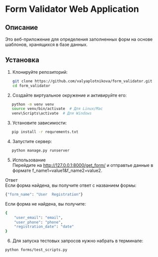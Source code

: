 # Form Validator Web Application

## Описание
Это веб-приложение для определения заполненных форм на основе шаблонов, хранящихся в базе данных.

## Установка

1. Клонируйте репозиторий:
   ```bash
   git clone https://github.com/valyaplotnikova/form_validator.git
   cd form_validator
   ```

2. Создайте виртуальное окружение и активируйте его:
```bash
   python -m venv venv
   source venv/bin/activate  # Для Linux/Mac
   venv\Scripts\activate  # Для Windows 
   ```
3. Установите зависимости:
```bash
   pip install -r requrements.txt
   ```
4. Запустите сервер:
```bash
   python manage.py runserver
   ```
5. Использование   
Перейдите на http://127.0.0.1:8000/get_form/ и отправтье данные в формате f_name1=value1&f_name2=value2.

Ответ   
Если форма найдена, вы получите ответ с названием формы:
```bash
{"form_name": "User  Registration"}
```
Если форма не найдена, вы получите:
```bash
{
    "user_email": "email",
    "user_phone": "phone",
    "registration_date": "date"
}
```
6. Для запуска тестовых запросов нужно набрать в терминале:
```bash
python forms/test_scripts.py
```